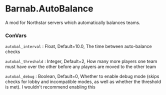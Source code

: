 # Barnab.AutoBalance
A mod for Northstar servers which automatically balances teams.

### ConVars

`autobal_interval` : Float, Default=10.0, The time between auto-balance checks 

`autobal_threshold` : Integer, Default=2, How many more players one team must have over the other before any players are moved to the other team

`autobal_debug` : Boolean, Default=0, Whether to enable debug mode (skips checks for lobby and incompatible modes, as well as whether the threshold is met). I wouldn't recommend enabling this
